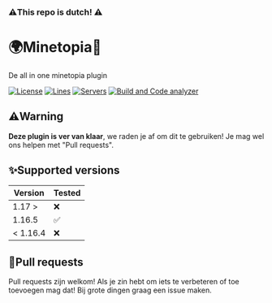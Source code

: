 ### ⚠️This repo is dutch! ⚠️

# 🌍Minetopia🚗
De all in one minetopia plugin

[![License](https://img.shields.io/github/license/CheesyDevs/Minetopia)](https://github.com/CheesyDevs/Minetopia/blob/main/LICENSE)
[![Lines](https://img.shields.io/tokei/lines/github/CheesyDevs/Minetopia)](https://github.com/CheesyDevs/Minetopia)
[![Servers](https://img.shields.io/bstats/servers/13543?color=%233ab800)](https://bstats.org/plugin/bukkit/Minetopia/13543)
[![Build and Code analyzer](https://github.com/CheesyDevs/Minetopia/actions/workflows/workflow.yml/badge.svg)](https://github.com/CheesyDevs/Minetopia/actions/workflows/workflow.yml)
## ⚠️Warning
**Deze plugin is ver van klaar**, we raden je af om dit te gebruiken! Je mag wel ons helpen met "Pull requests".

## ✨Supported versions

| Version  | Tested             | 
|----------|--------------------|
| 1.17 >   | :x:                |
| 1.16.5   | :white_check_mark: |
| < 1.16.4 | :x:                |

## 💞Pull requests
Pull requests zijn welkom! Als je zin hebt om iets te verbeteren of toe toevoegen mag dat! Bij grote dingen graag een issue maken.
